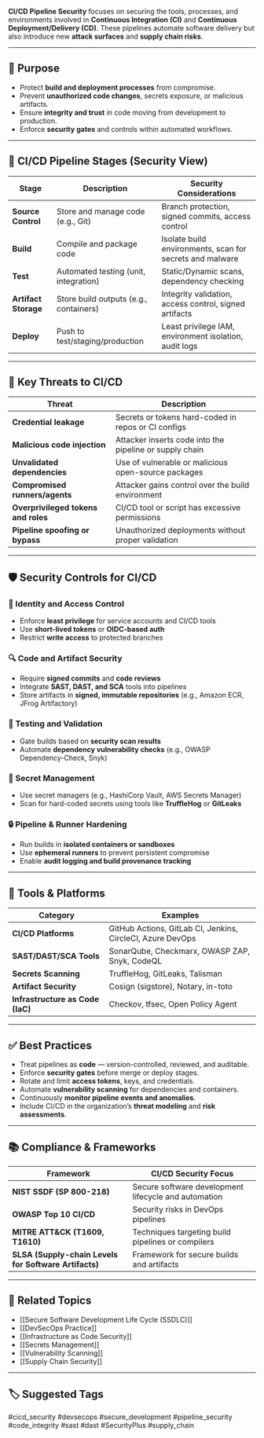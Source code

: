 **CI/CD Pipeline Security** focuses on securing the tools, processes, and environments involved in **Continuous Integration (CI)** and **Continuous Deployment/Delivery (CD)**. These pipelines automate software delivery but also introduce new **attack surfaces** and **supply chain risks**.

---

## 🎯 Purpose

- Protect **build and deployment processes** from compromise.
- Prevent **unauthorized code changes**, secrets exposure, or malicious artifacts.
- Ensure **integrity and trust** in code moving from development to production.
- Enforce **security gates** and controls within automated workflows.

---

## 🧱 CI/CD Pipeline Stages (Security View)

| Stage            | Description                              | Security Considerations                                    |
|------------------|------------------------------------------|-------------------------------------------------------------|
| **Source Control** | Store and manage code (e.g., Git)        | Branch protection, signed commits, access control           |
| **Build**         | Compile and package code                  | Isolate build environments, scan for secrets and malware    |
| **Test**          | Automated testing (unit, integration)     | Static/Dynamic scans, dependency checking                   |
| **Artifact Storage** | Store build outputs (e.g., containers) | Integrity validation, access control, signed artifacts      |
| **Deploy**        | Push to test/staging/production          | Least privilege IAM, environment isolation, audit logs      |

---

## 🔐 Key Threats to CI/CD

| Threat                            | Description                                                          |
|-----------------------------------|----------------------------------------------------------------------|
| **Credential leakage**            | Secrets or tokens hard-coded in repos or CI configs                 |
| **Malicious code injection**      | Attacker inserts code into the pipeline or supply chain             |
| **Unvalidated dependencies**      | Use of vulnerable or malicious open-source packages                 |
| **Compromised runners/agents**    | Attacker gains control over the build environment                   |
| **Overprivileged tokens and roles** | CI/CD tool or script has excessive permissions                     |
| **Pipeline spoofing or bypass**   | Unauthorized deployments without proper validation                  |

---

## 🛡️ Security Controls for CI/CD

### 🔐 Identity and Access Control
- Enforce **least privilege** for service accounts and CI/CD tools  
- Use **short-lived tokens** or **OIDC-based auth**  
- Restrict **write access** to protected branches

### 🔍 Code and Artifact Security
- Require **signed commits** and **code reviews**
- Integrate **SAST, DAST, and SCA** tools into pipelines
- Store artifacts in **signed, immutable repositories** (e.g., Amazon ECR, JFrog Artifactory)

### 🧪 Testing and Validation
- Gate builds based on **security scan results**
- Automate **dependency vulnerability checks** (e.g., OWASP Dependency-Check, Snyk)

### 🔐 Secret Management
- Use secret managers (e.g., HashiCorp Vault, AWS Secrets Manager)
- Scan for hard-coded secrets using tools like **TruffleHog** or **GitLeaks**

### 🔒 Pipeline & Runner Hardening
- Run builds in **isolated containers or sandboxes**
- Use **ephemeral runners** to prevent persistent compromise
- Enable **audit logging and build provenance tracking**

---

## 🔧 Tools & Platforms

| Category               | Examples                                                  |
|------------------------|-----------------------------------------------------------|
| **CI/CD Platforms**     | GitHub Actions, GitLab CI, Jenkins, CircleCI, Azure DevOps|
| **SAST/DAST/SCA Tools** | SonarQube, Checkmarx, OWASP ZAP, Snyk, CodeQL            |
| **Secrets Scanning**    | TruffleHog, GitLeaks, Talisman                            |
| **Artifact Security**   | Cosign (sigstore), Notary, in-toto                        |
| **Infrastructure as Code (IaC)** | Checkov, tfsec, Open Policy Agent               |

---

## ✅ Best Practices

- Treat pipelines as **code** — version-controlled, reviewed, and auditable.
- Enforce **security gates** before merge or deploy stages.
- Rotate and limit **access tokens**, keys, and credentials.
- Automate **vulnerability scanning** for dependencies and containers.
- Continuously **monitor pipeline events and anomalies**.
- Include CI/CD in the organization’s **threat modeling** and **risk assessments**.

---

## 📚 Compliance & Frameworks

| Framework            | CI/CD Security Focus                                       |
|----------------------|-------------------------------------------------------------|
| **NIST SSDF (SP 800-218)** | Secure software development lifecycle and automation         |
| **OWASP Top 10 CI/CD** | Security risks in DevOps pipelines                         |
| **MITRE ATT&CK (T1609, T1610)** | Techniques targeting build pipelines or compilers      |
| **SLSA (Supply-chain Levels for Software Artifacts)** | Framework for secure builds and artifacts |

---

## 🧩 Related Topics

- [[Secure Software Development Life Cycle (SSDLC)]]
- [[DevSecOps Practice]]
- [[Infrastructure as Code Security]]
- [[Secrets Management]]
- [[Vulnerability Scanning]]
- [[Supply Chain Security]]

---

## 🏷 Suggested Tags

#cicd_security #devsecops #secure_development #pipeline_security #code_integrity #sast #dast #SecurityPlus #supply_chain
